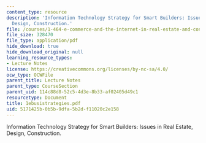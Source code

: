 ```yaml
---
content_type: resource
description: 'Information Technology Strategy for Smart Builders: Issues in Real Estate,
  Design, Construction.'
file: /courses/1-464-e-commerce-and-the-internet-in-real-estate-and-construction-spring-2004/5171425b0b5b9dfa5b2df11020c2e158_1ebusistrategies.pdf
file_size: 328470
file_type: application/pdf
hide_download: true
hide_download_original: null
learning_resource_types:
- Lecture Notes
license: https://creativecommons.org/licenses/by-nc-sa/4.0/
ocw_type: OCWFile
parent_title: Lecture Notes
parent_type: CourseSection
parent_uid: 114c88d8-52c5-4d3e-8b33-af02405d49c1
resourcetype: Document
title: 1ebusistrategies.pdf
uid: 5171425b-0b5b-9dfa-5b2d-f11020c2e158
---
```

Information Technology Strategy for Smart Builders: Issues in Real Estate, Design, Construction.